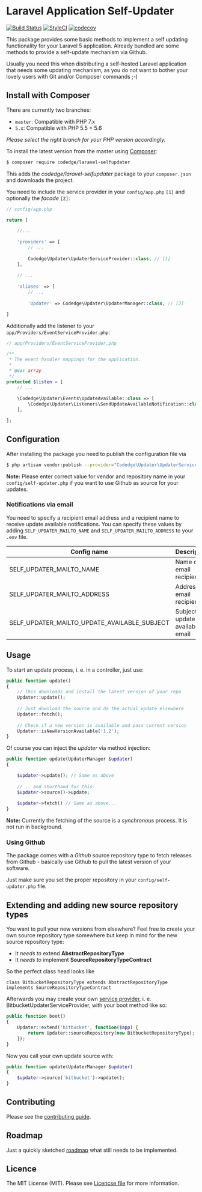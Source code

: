 # Laravel Application Self-Updater

[![Build Status](https://travis-ci.org/codedge/laravel-selfupdater.svg?branch=master)](https://travis-ci.org/codedge/laravel-selfupdater)
[![StyleCI](https://styleci.io/repos/64463948/shield)](https://styleci.io/repos/64463948)
[![codecov](https://codecov.io/gh/codedge/laravel-selfupdater/branch/master/graph/badge.svg)](https://codecov.io/gh/codedge/laravel-selfupdater)

This package provides some basic methods to implement a self updating
functionality for your Laravel 5 application. Already bundled are some
methods to provide a self-update mechanism via Github.

Usually you need this when distributing a self-hosted Laravel application
that needs some updating mechanism, as you do not want to bother your
lovely users with Git and/or Composer commands ;-)

## Install with Composer

There are currently two branches:
* `master`: Compatible with PHP 7.x
* `5.x`: Compatible with PHP 5.5 + 5.6

_Please select the right branch for your PHP version accordingly._

To install the latest version from the master using [Composer](https://getcomposer.org/):
```sh
$ composer require codedge/laravel-selfupdater
```

This adds the _codedge/laravel-selfupdater_ package to your `composer.json` and downloads the project.

You need to include the service provider in your `config/app.php` `[1]` and optionally the _facade_ `[2]`:
```php
// config/app.php

return [

    //...
    
    'providers' => [
        // ...
        
        Codedge\Updater\UpdaterServiceProvider::class, // [1]
    ],
    
    // ...
    
    'aliases' => [
        // ...
        
        'Updater' => Codedge\Updater\UpdaterManager::class, // [2]

]
```

Additionally add the listener to your `app/Providers/EventServiceProvider.php`:

```php
// app/Providers/EventServiceProvider.php

/**
 * The event handler mappings for the application.
 *
 * @var array
 */
protected $listen = [
    // ...
    
    \Codedge\Updater\Events\UpdateAvailable::class => [
        \Codedge\Updater\Listeners\SendUpdateAvailableNotification::class
    ],

];

```

## Configuration
After installing the package you need to publish the configuration file via
 ```sh
 $ php artisan vendor:publish --provider="Codedge\Updater\UpdaterServiceProvider"
 ```
 
 **Note:** Please enter correct value for vendor and repository name in
 your `config/self-updater.php` if you want to use Github as source for
 your updates.
 
### Notifications via email
You need to specify a recipient email address and a recipient name to receive
update available notifications.
You can specify these values by adding `SELF_UPDATER_MAILTO_NAME` and
`SELF_UPDATER_MAILTO_ADDRESS` to your `.env` file.

| Config name              | Description |
| -----------              | ----------- |
| SELF_UPDATER_MAILTO_NAME | Name of email recipient |
| SELF_UPDATER_MAILTO_ADDRESS    | Address of email recipient |
| SELF_UPDATER_MAILTO_UPDATE_AVAILABLE_SUBJECT | Subject of update available email |

## Usage
To start an update process, i. e. in a controller, just use:
```php
public function update()
{
    // This downloads and install the latest version of your repo
    Updater::update();
    
    // Just download the source and do the actual update elsewhere
    Updater::fetch();
    
    // Check if a new version is available and pass current version
    Updater::isNewVersionAvailable('1.2');
}
```

Of course you can inject the _updater_ via method injection:
```php
public function update(UpdaterManager $updater)
{

    $updater->update(); // Same as above
    
    // .. and shorthand for this:
    $updater->source()->update;
    
    $updater->fetch() // Same as above...
}
```

**Note:** Currently the fetching of the source is a _synchronous_ process.
It is not run in background.

### Using Github
The package comes with a _Github_ source repository type to fetch 
releases from Github - basically use Github to pull the latest version
of your software.

Just make sure you set the proper repository in your `config/self-updater.php`
file.

## Extending and adding new source repository types
You want to pull your new versions from elsewhere? Feel free to create
your own source repository type somewhere but keep in mind for the new
source repository type:

- It _needs to_ extend **AbstractRepositoryType**
- It _needs to_ implement **SourceRepositoryTypeContract**

So the perfect class head looks like
```
class BitbucketRepositoryType extends AbstractRepositoryType implements SourceRepositoryTypeContract
```

Afterwards you may create your own [service provider](https://laravel.com/docs/5.2/providers),
i. e. BitbucketUpdaterServiceProvider, with your boot method like so:

```php
public function boot()
{
    Updater::extend('bitbucket', function($app) {
        return Updater::sourceRepository(new BitbucketRepositoryType);
    });
}

```

Now you call your own update source with:
```php
public function update(UpdaterManager $updater)
{
    $updater->source('bitbucket')->update();
}
```

## Contributing
Please see the [contributing guide](CONTRIBUTING.md).

## Roadmap
Just a quickly sketched [roadmap](https://github.com/codedge/laravel-selfupdater/wiki/Roadmap) what still needs to be implemented.

## Licence
The MIT License (MIT). Please see [Licencse file](LICENSE) for more information.